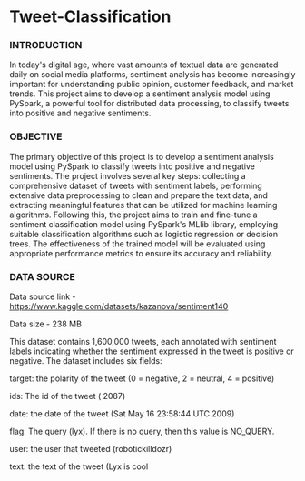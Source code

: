 # Tweet-Classification

### INTRODUCTION
In today's digital age, where vast amounts of textual data are generated daily on social media platforms,
sentiment analysis has become increasingly important for understanding public opinion, customer
feedback, and market trends. This project aims to develop a sentiment analysis model using PySpark, a
powerful tool for distributed data processing, to classify tweets into positive and negative sentiments.

### OBJECTIVE
The primary objective of this project is to develop a sentiment analysis model using PySpark to classify
tweets into positive and negative sentiments. The project involves several key steps: collecting a
comprehensive dataset of tweets with sentiment labels, performing extensive data preprocessing to clean
and prepare the text data, and extracting meaningful features that can be utilized for machine learning
algorithms. Following this, the project aims to train and fine-tune a sentiment classification model using
PySpark's MLlib library, employing suitable classification algorithms such as logistic regression or
decision trees. The effectiveness of the trained model will be evaluated using appropriate performance
metrics to ensure its accuracy and reliability.

### DATA SOURCE
Data source link - https://www.kaggle.com/datasets/kazanova/sentiment140

Data size - 238 MB

This dataset contains
1,600,000 tweets, each annotated with sentiment labels indicating whether the sentiment expressed in
the tweet is positive or negative. The dataset includes six fields:

target: the polarity of the tweet (0 = negative, 2 = neutral, 4 = positive)

ids: The id of the tweet ( 2087)

date: the date of the tweet (Sat May 16 23:58:44 UTC 2009)

flag: The query (lyx). If there is no query, then this value is NO_QUERY.

user: the user that tweeted (robotickilldozr)

text: the text of the tweet (Lyx is cool
